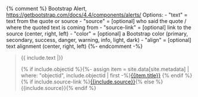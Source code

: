 {% comment %}
    Bootstrap Alert, https://getbootstrap.com/docs/4.4/components/alerts/
    Options:
    - "text" = text from the quote or source
    - "source" = [optional] who said the quote / where the quoted text is coming from 
    - "source-link" = [optional]  link to the source (center, right, left)
    - "color" = [optional] a Bootstrap color (primary, secondary, success, danger, warning, info, light, dark)
    - "align" = [optional] text alignment (center, right, left)
    {%- endcomment -%}
<div class="epigraph">
<blockquote><p class="{% if include.color %}text-{{ include.color }}{% endif %} {% if include.align %}text-{{ include.align }}{% endif %}">{{ include.text |}}</p>
<footer>{% if include.objectid %}{%- assign item = site.data[site.metadata] | where: "objectid", include.objectid | first -%}<a href="{{ '/mapitem.html' | relative_url | append: '?id=' | append: item.objectid }}">{{item.title}}</a> {% endif %}{% if include.source-link %}<a href="{{include.source-link }}" target="_blank">{{include.source}}</a>{% else %}{{include.source}}{% endif %}</footer></blockquote>
</div>  
